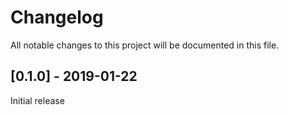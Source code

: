 # Changelog
All notable changes to this project will be documented in this file.

## [0.1.0] - 2019-01-22

Initial release